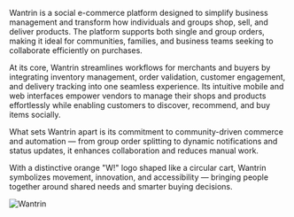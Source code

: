 Wantrin is a social e-commerce platform designed to simplify business management and transform how individuals and groups shop, sell, and deliver products. The platform supports both single and group orders, making it ideal for communities, families, and business teams seeking to collaborate efficiently on purchases.

At its core, Wantrin streamlines workflows for merchants and buyers by integrating inventory management, order validation, customer engagement, and delivery tracking into one seamless experience. Its intuitive mobile and web interfaces empower vendors to manage their shops and products effortlessly while enabling customers to discover, recommend, and buy items socially.

What sets Wantrin apart is its commitment to community-driven commerce and automation — from group order splitting to dynamic notifications and status updates, it enhances collaboration and reduces manual work.

With a distinctive orange "W!" logo shaped like a circular cart, Wantrin symbolizes movement, innovation, and accessibility — bringing people together around shared needs and smarter buying decisions.

![Wantrin](https://github.com/user-attachments/assets/c4669ab8-ef4d-4667-9ed6-590c18abb428)
